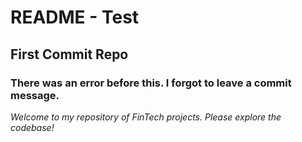 # README - Test
## First Commit Repo

### There was an error before this. I forgot to leave a commit message.

*Welcome to my repository of FinTech projects. Please explore the codebase!*